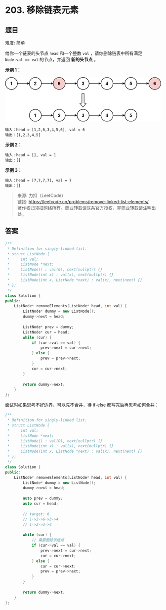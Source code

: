 # 203. 移除链表元素

## 题目

难度: 简单

给你一个链表的头节点 `head` 和一个整数 `val` ，请你删除链表中所有满足 `Node.val == val` 的节点，并返回 **新的头节点** 。

**示例 1：**

![](image/image-20231022191701074.png)

```
输入：head = [1,2,6,3,4,5,6], val = 6
输出：[1,2,3,4,5]

```

**示例 2：**

```
输入：head = [], val = 1
输出：[]

```

**示例 3：**

```
输入：head = [7,7,7,7], val = 7
输出：[]

```

> 来源: 力扣（LeetCode）  
> 链接: <https://leetcode.cn/problems/remove-linked-list-elements/>  
> 著作权归领扣网络所有。商业转载请联系官方授权，非商业转载请注明出处。  

## 答案

```c++
/**
 * Definition for singly-linked list.
 * struct ListNode {
 *     int val;
 *     ListNode *next;
 *     ListNode() : val(0), next(nullptr) {}
 *     ListNode(int x) : val(x), next(nullptr) {}
 *     ListNode(int x, ListNode *next) : val(x), next(next) {}
 * };
 */
class Solution {
public:
    ListNode* removeElements(ListNode* head, int val) {
        ListNode* dummy = new ListNode();
        dummy->next = head;

        ListNode* prev = dummy;
        ListNode* cur = head;
        while (cur) {
            if (cur->val == val) {
                prev->next = cur->next;
            } else {
                prev = prev->next;
            }
            cur = cur->next;
        }

        return dummy->next;
    }
};
```

面试时如果思考不好边界，可以先不合并，待 if-else 都写完后再思考如何合并：

```c++
/**
 * Definition for singly-linked list.
 * struct ListNode {
 *     int val;
 *     ListNode *next;
 *     ListNode() : val(0), next(nullptr) {}
 *     ListNode(int x) : val(x), next(nullptr) {}
 *     ListNode(int x, ListNode *next) : val(x), next(next) {}
 * };
 */
class Solution {
public:
    ListNode* removeElements(ListNode* head, int val) {
        ListNode* dummy = new ListNode();
        dummy->next = head;

        auto prev = dummy;
        auto cur = head;

        // target: 6
        // 1->2->6->3->4
        // 1->2->3->4

        while (cur) {
            // 需要删除该结点
            if (cur->val == val) {
                prev->next = cur->next;
                cur = cur->next;
            } else {
                cur = cur->next;
                prev = prev->next;
            }
        }

        return dummy->next;
    }
};
```
